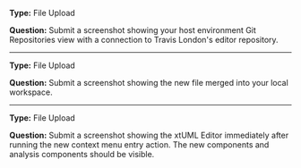 __Type:__ File Upload

__Question:__ Submit a screenshot showing your host environment Git Repositories view with a connection to Travis London's editor repository.


----

__Type:__ File Upload

__Question:__ Submit a screenshot showing the new file merged into your local workspace.
  
----

__Type:__ File Upload

__Question:__ Submit a screenshot showing the xtUML Editor immediately after running the new context menu entry action.  The new components and analysis components should be visible.

  

